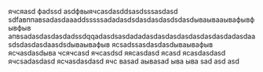 ячсяasd
фadssd
asdфвыячсasdasddsasdsssasdasd
sdfавппавsadasdaaaddsssssadadasdsdasdasdasdsdasdываывааывафывфывфыв
апвsadasdasdasdadssdqqadasdsasdadadasdasdasdasdasdasdasdadasdaasdsdasdasdaasdsdываывафыв
ясsadssasdasdasdываывафыв
ясчasdasdыва
чсячсasd
ячсasdsd
яясasdasd
ясasd
ясasdasdasd
ячсsadasdasd
ясчasdasdasd
ячс
ваsad
аываsad
ыва
ыва
sad
asd
asd

